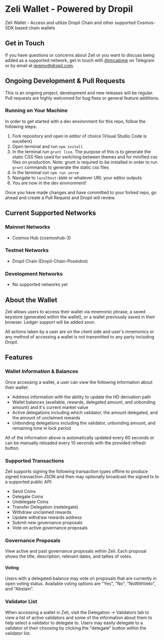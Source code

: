 # Zeli Wallet - Powered by Dropil

Zeli Wallet - Access and utilize Dropil Chain and other supported Cosmos-SDK based chain wallets

## Get in Touch

If you have questions or concerns about Zeli or you want to discuss being added as a supported network, get in touch with [@jmcalpine](https://t.me/jmcalpine) on Telegram or by email at jeremy@dropil.com.

## Ongoing Development & Pull Requests

This is an ongoing project, development and new releases will be regular. Pull requests are highly welcomed for bug fixes or general feature additions.

### Running on Your Machine

In order to get started with a dev environment for this repo, follow the following steps:

1. Fork repository and open in editor of choice (Visual Studio Code is excellent)
2. Open terminal and run `npm install`
3. In the terminal run `grunt live`. The purpose of this is to generate the static CSS files used for switching between themes and for minified css files on production. Note: grunt is required to be installed in order to run `grunt` commands to generate the static css files
4. In the terminal run `npm run serve`
5. Navigate to `localhost:8080` or whatever URL your editor outputs
6. You are now in the dev environment!

Once you have made changes and have committed to your forked repo, go ahead and create a Pull Request and Dropil will review.

## Current Supported Networks

### Mainnet Networks

* Cosmos Hub (cosmoshub-3)

### Testnet Networks

* Dropil Chain (Dropil-Chain-Poseidon)

### Development Networks

* No supported networks yet

## About the Wallet

Zeli allows users to access their wallet via mnemonic phrase, a saved keystore (generated within the wallet), or a wallet previously saved in their browser. Ledger support will be added soon.

All actions taken by a user are on the client side and user's mnemonics or any method of accessing a wallet is not transmitted to any party including Dropil.

## Features

### Wallet Information & Balances

Once accessing a wallet, a user can view the following information about their wallet:

* Address information with the ability to update the HD derivation path
* Wallet balances (available, rewards, delegated amount, and unbonding amount) and it's current market value
* Active delegations including which validator, the amount delegated, and the amount of unclaimed rewards
* Unbonding delegations including the validator, unbonding amount, and remaining time in lock period

All of the information above is automatically updated every 60 seconds or can be manually reloaded every 10 seconds with the provided refresh button.

### Supported Transactions

Zeli supports signing the following transaction types offline to produce signed transaction JSON and then may optionally broadcast the signed tx to a supported public API:

* Send Coins
* Delegate Coins
* Undelegate Coins
* Transfer Delegation (redelegate)
* Withdraw unclaimed rewards
* Update withdraw rewards address
* Submit new governance proposals
* Vote on active governance proposals

### Governance Proposals

View active and past governance proposals within Zeli. Each proposal shows the title, description, relevant dates, and tallies of votes.

#### Voting

Users with a delegated balance may vote on proposals that are currently in open voting status. Available voting options are "Yes", "No", "NoWithVeto", and "Abstain".

### Validator List

When accessing a wallet in Zeli, visit the Delegation -> Validators tab to view a list of active validators and some of the information about them to help select a validator to delegate to. Users may easily delegate to a validator of their choosing by clicking the "delegate" button within the validator list.